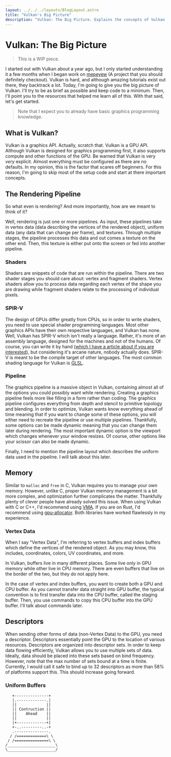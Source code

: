 ```yaml
---
layout: ../../../layouts/BlogLayout.astro
title: "Vulkan's Big Picture"
description: "Vulkan: The Big Picture. Explains the concepts of Vulkan in a simple manner."
---
```


# Vulkan: The Big Picture

> This is a WIP piece.

I started out with Vulkan about a year ago, but I only started understanding it
a few months when I began work on [mepeyew](https://github.com/davnotdev/mepeyew)
(A project that you should definitely checkout).
Vulkan is hard, and although amazing tutorials exist out there, they backtrack a lot.
Today, I'm going to give you the big picture of Vulkan.
I'll try to be as brief as possible and keep code to a minimum.
Then, I'll point you to the resources that helped me learn all of this.
With that said, let's get started.

> Note that I expect you to already have basic graphics programming knowledge.

## What is Vulkan?

Vulkan is a graphics API.
Actually, scratch that.
Vulkan is a GPU API.
Although Vulkan is designed for graphics programming first, it also supports
compute and other functions of the GPU.
Be warned that Vulkan is very *very* explicit.
Almost everything must be configured as there are no defaults.
In my opinion, this is the factor that scares off beginners.
For this reason, I'm going to skip most of the setup code and start at there
important concepts.

## The Rendering Pipeline

So what even is rendering?
And more importantly, how are we meant to think of it?

Well, rendering is just one or more pipelines.
As input, these pipelines take in vertex data (data describing the vertices of the
rendered object), uniform data (any data that can change per frame), and textures.
Through multiple stages, the pipeline processes this data and out comes a texture
on the other end.
Then, this texture is either put onto the screen or fed into another pipeline.

### Shaders

Shaders are snippets of code that are run within the pipeline.
There are two shader stages you should care about: vertex and fragment shaders.
Vertex shaders allow you to process data regarding each vertex of the shape you
are drawing while fragment shaders relate to the processing of individual pixels.

### SPIR-V

The design of GPUs differ greatly from CPUs, so in order to write shaders, you
need to use special shader programming languages.
Most other graphics APIs have their own respective languages, and Vulkan has none.
Well, Vulkan has SPIR-V which isn't really a language.
Rather, it's more of an assembly language, designed for the machines and not of the
humans.
Of course, you can write it by hand [(which I have a article about if you are interested)](/blog/tutorials/guide_spirv),
but considering it's arcane nature, nobody actually does.
SPIR-V is meant to be the compile target of other languages.
The most common shading language for Vulkan is [GLSL](https://en.wikipedia.org/wiki/OpenGL_Shading_Language).

### Pipeline

The graphics pipeline is a massive object in Vulkan, containing almost all of
the options you could possibly want while rendering.
Creating a graphics pipeline feels more like filling in a form rather than coding.
The graphics pipeline configures everything from depth and stencil to primitive
topology and blending.
In order to optimize, Vulkan wants know everything ahead of time meaning that
if you want to change some of these options, you will either need to recreate
the pipeline or use multiple pipelines.
Thankfully, some options can be made dynamic meaning that you can change them
later during rendering.
The most important dynamic option is the viewport which changes whenever your
window resizes.
Of course, other options like your scissor can also be made dynamic.

Finally, I need to mention the pipeline layout which describes the uniform data
used in the pipeline.
I will talk about this later.

## Memory

Similar to `malloc` and `free` in C, Vulkan requires you to manage your own memory.
However, unlike C, proper Vulkan memory management is a bit more complex, and
optimization further complicates the matter.
Thankfully plenty of clever people have already solved this issue.
When using Vulkan with C or C++, I'd recommend using [VMA](https://gpuopen.com/vulkan-memory-allocator/).
If you are on Rust, I'd recommend using [gpu-allocator](https://github.com/Traverse-Research/gpu-allocator).
Both libraries have worked flawlessly in my experience.

### Vertex Data

When I say "Vertex Data", I'm referring to vertex buffers and index buffers which
define the vertices of the rendered object.
As you may know, this includes, coordinates, colors, UV coordinates, and more.

In Vulkan, buffers live in many different places.
Some live only in GPU memory while other live in CPU memory.
There are even buffers that live on the border of the two, but they do not
apply here.

In the case of vertex and index buffers, you want to create both a GPU and CPU buffer.
As you cannot transfer data straight into GPU buffer, the typical convention is to
first transfer data into the CPU buffer, called the staging buffer.
Then, you use commands to copy this CPU buffer into the GPU buffer.
I'll talk about commands later.

## Descriptors

When sending other forms of data (non-Vertex Data) to the GPU, you need a descriptor.
Descriptors essentially point the GPU to the location of various resources.
Descriptors are organized into descriptor sets.
In order to keep data flowing efficiently, Vulkan allows you to use multiple
sets of data.
Ideally, data should be placed into these sets based on bind frequency.
However, note that the max number of sets bound at a time is finite.
Currently, I would call it safe to bind up to 32 descriptors as more than 58% of platforms
support this.
This should increase going forward.

### Uniform Buffers 


<!--
```
Descriptors
Uniform Buffers
Storage Buffers
Padding

Swapchain and Surface
Double Buffering

Textures
Input Attachment
Push Constants
Command Buffers
Submission and Synchronization

Attachment Image
Framebuffer
Render Pass / Subpass

Dynamic Uniforms

```
-->

```plaintext
   +---------------+
   |.-------------.|
   ||             ||
   || Contruction ||
   ||    Ahead    ||
   ||             ||
   |+-------------+|
   +-..---------..-+
   .---------------.
  / /=============\ \
 / /===============\ \
/_____________________\
\_____________________/
```
